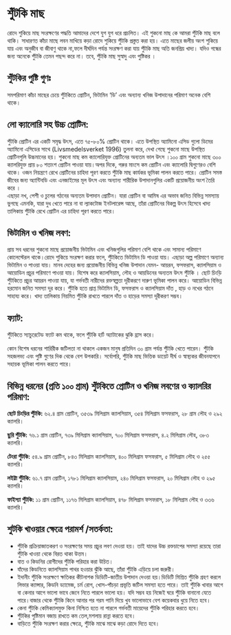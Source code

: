 ﻿---
date: 2020-05-17
tag: 
  - Dried Fish
  - Nutrition
author: Ayesha Akter
location: Dhaka  
---

# শুঁটকি মাছ

রোদে শুকিয়ে মাছ সংরক্ষণের পদ্ধতি  আমাদের  দেশে যুগ যুগ ধরে প্রচলিত। এই শুকনো মাছ কে আমরা শুঁটকি মাছ বলে থাকি। সাধারণত কাঁচা মাছে লবন মাখিয়ে কড়া রোদে শুকিয়ে শুঁটকি প্রস্তুত করা হয়। এতে মাছের  জলীয় অংশ শুকিয়ে যায়  এবং অনুজীব বা জীবাণু থাকে না,ফলে দীর্ঘদিন পর্যন্ত সংরক্ষণ করা যায় শুঁটকি মাছ অতি জনপ্রিয় খাদ্য। যদিও গন্ধের জন্য অনেকে  শুঁটকি তেমন পছন্দ করে না। তবে, শুঁটকি মাছ সুস্বাদু এবং পুষ্টিকর ।

## শুঁটকির পুষ্টি গুণঃ
সমপরিমাণ কাঁচা মাছের চেয়ে শুঁটকিতে প্রোটিন, ভিটামিন  ‘ডি’ এবং অন্যান্য খনিজ উপাদানের পরিমাণ অনেক বেশি থাকে।

## লো ক্যালোরি সহ উচ্চ প্রোটিন:
শুঁটকি প্রোটিন এর একটি  সমৃদ্ধ উৎস, এতে ৭৫-৮০% প্রোটিন থাকে। এতে উপস্থিত অ্যামিনো এসিড গুলো ডিমের অ্যামিনো এসিডের সাথে (Livsmedelsverket 1996) তুলনা করে, দেখা গেছে শুকনো মাছে উপস্থিত   প্রোটিনগুলি উচ্চমানের হয়।  শুকনো মাছ কম ক্যালোরিযুক্ত প্রোটিনের অন্যতম ভাল উৎস ।১০০ গ্রাম শুকনো মাছে ৩০০ ক্যালরিযুক্ত প্রায় ৮০ শতাংশ প্রোটিন পাওয়া যায়।অপর দিকে, গরুর মাংসে কম প্রোটিন এবং ক্যালোরি দ্বিগুণেরও বেশি থাকে। ওজন নিয়ন্ত্রণে রেখে প্রোটিনের চাহিদা পূরণ করতে শুঁটকি মাছ কার্যকর ভূমিকা পালন করতে পারে।
প্রোটিন সমস্ত জীবের জন্য অ্যান্টিবডি এবং এনজাইমের মূল উৎস এবং অন্যান্য শারীরিক উপাদানগুলির একটি প্রয়োজনীয় অংশ তৈরি করে ।  
এছাড়া নখ, পেশী ও  চুলের গঠনের অন্যতম উপাদান  প্রোটিন। যারা প্রোটিন বা আমিষ এর অভাব জনিত বিভিন্ন সমস্যায় ভুগছে এমনকি,
যারা দুধ খেতে পারে না বা ল্যাকটোজ ইনটলারেন্স আছে, তাঁরা প্রোটিনের বিকল্প উৎস হিসেবে  খাদ্য তালিকায় শুঁটকি রেখে প্রোটিন এর চাহিদা পূরণ করতে পারে। 

## ভিটামিন ও খনিজ লবণ:
প্রায় সব ধরনের শুকনো মাছে   প্রয়োজনীয় ভিটামিন এবং খনিজগুলির পরিমাণ বেশি  থাকে এবং সামান্য পরিমাণে কোলেস্টেরল থাকে।রোদে শুকিয়ে সংরক্ষণ করার ফলে, শুঁটকিতে  ভিটামিন ডি পাওয়া যায়। এছাড়া অল্প পরিমাণে  অন্যান্য ভিটামিন ও পাওয়া যায়।
 মানব দেহের জন্য প্রয়োজনীয় বিভিন্ন খনিজ উপাদান যেমন- আয়রন, ফসফরাস, ক্যালসিয়াম ও আয়োডিন প্রচুর পরিমাণে পাওয়া যায়। বিশেষ করে ক্যালসিয়াম, লৌহ ও আয়ডিনের অন্যতম উৎস  শুঁটকি । ছোট চিংড়ি  শুঁটকিতে প্রচুর আয়রন পাওয়া যায়, যা গর্ভবতী নারীদের রক্তস্বল্পতা দূরীকরণে দারুণ ভূমিকা পালন করে।
আয়োডিন বিভিন্ন হরমোন জনিত সমস্যা দূর করে। শুঁটকি হতে প্রাপ্ত ভিটামিন ডি, ফসফরাস ও ক্যালসিয়াম দাঁত , হাড় ও নখের  গঠনে সাহায্য করে।
খাদ্য তালিকায় নিয়মিত শুঁটকি রাখতে পারলে দাঁত ও হাড়ের সমস্যা দূরীকরণ সম্ভব।

## ফ্যাট:
শুঁটকিতে   স্যাচুরেটেড ফ্যাট কম থাকে, ফলে শুঁটকি  হার্ট অ্যাটাকের ঝুকি হ্রাস করে।


কোন বিশেষ ধরনের শারিরীক জটিলতা না থাকলে একজন মানুষ প্রতিদিন ৩০ গ্রাম পর্যন্ত শুঁটকি খেতে পারেন। 
শুঁটকি সহজলভ্য এবং পুষ্টি গুণের দিক থেকে বেশ উপকারি। 
সর্বোপরি, শুঁটকি মাছ ভিত্তিক ডায়েট  দীর্ঘ ও স্বাস্থ্যকর জীবনযাপনে সহায়ক ভূমিকা পালন করতে  পারে।

## বিভিন্ন  ধরনের  (প্রতি ১০০ গ্রাম) শুঁটকিতে প্রোটিন ও খনিজ লবণের ও ক্যালরির পরিমাণ:

**ছোট চিংড়ির শুঁটকি:** ৬২.৪ গ্রাম প্রোটিন, ৩৫৩৯ মিলিগ্রাম ক্যালসিয়াম, ৩৫৪ মিলিগ্রাম ফসফরাস, ২৮ গ্রাম লৌহ ও ২৯২ ক্যালরি।


**ছুরি শুঁটকি:** ৭৬.১ গ্রাম প্রোটিন, ৭৩৯ মিলিগ্রাম ক্যালসিয়াম, ৭০০ মিলিগ্রাম ফসফরাস, ৪.২ মিলিগ্রাম লৌহ, ৩৮৩ ক্যালরি।


**টেংরা শুঁটকি:** ৫৪.৯ গ্রাম প্রোটিন, ৮৪৩ মিলিগ্রাম ক্যালসিয়াম, ৪০০ মিলিগ্রাম ফসফরাস, ৫ মিলিগ্রাম লৌহ ও ২৫৫ ক্যালরি।


**লইট্টা শুঁটকি:** ৬১.৭ গ্রাম প্রোটিন, ১৭৮১ মিলিগ্রাম ক্যালসিয়াম, ২৪০ মিলিগ্রাম ফসফরাস, ২০ মিলিগ্রাম লৌহ ও ২৯৫ ক্যালরি।


**ফাইস্যা  শুঁটকি:** ১১ গ্রাম প্রোটিন, ১১৭৬ মিলিগ্রাম ক্যালসিয়াম, ৪৭৮ মিলিগ্রাম ফসফরাস, ১৮ মিলিগ্রাম লৌহ ও ৩৩৬ ক্যালরি।


## শুটকি খাওয়ার ক্ষেত্রে পরামর্শ /সতর্কতা:

- শুঁটকি প্রক্রিয়াজাতকরণ ও সংরক্ষণের সময় প্রচুর লবণ দেওয়া হয়। তাই যাদের উচ্চ রক্তচাপের  সমস্যা রয়েছে তারা শুঁটকি খাওয়া থেকে বিরত থাকা উত্তম।  
- বাত ও কিডনির রোগীদের  শুঁটকি পরিহার   করা উচিত।
-  যাঁদের কিডনিতে ক্যালসিয়াম পাথর হওয়ার ঝুঁকি আছে, তাঁরা শুঁটকি এড়িয়ে চলা জরুরী।
- ইদানীং শুঁটকি সংরক্ষণে ক্ষতিকর কীটনাশক ডিডিটি-জাতীয় উপাদান দেওয়া হয়।ডিডিটি  মিশ্রিত শুঁটকি গ্রহণ করলে লিভার ক্যান্সার, কিডনি ড্যামেজ, চর্ম রোগ, খোস-পাঁচড়া প্রভৃতি জটিল সমস্যা হতে পারে। তাই শুঁটকি খাবার আগে বা কেনার আগে ভালো ভাবে জেনে নিতে পারলে ভালো হয়। যদি সম্ভব হয় নিজেই ঘরে শুঁটকি বানানো যেতে পারে।বাজার থেকে শুঁটকি কিনে আনার পর গরম পানি দিয়ে খুব ভালোভাবে বেশ কয়েকবার ধুয়ে নিতে হবে।
-  কেনা শুঁটকি কেমিক্যালমুক্ত কিনা নিশ্চিত হতে না পারলে গর্ভবতী মায়েদের শুঁটকি পরিহার করতে হবে।
- শুঁটকির পুষ্টিমান বজায় রাখতে কম তেল,মশলায় রান্না করতে হবে।
- বাড়িতে শুঁটকি সংরক্ষণ করার ক্ষেত্রে, শুঁটকি মাঝে মাঝে কড়া রোদে দিতে হবে।